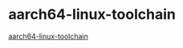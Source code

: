 # aarch64-linux-toolchain

[aarch64-linux-toolchain](https://github.com/abhiTronix/raspberry-pi-cross-compilers)
